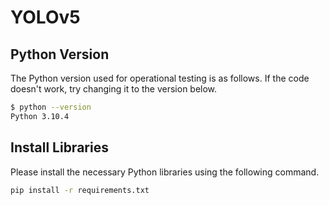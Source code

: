 # YOLOv5

## Python Version
The Python version used for operational testing is as follows. If the code doesn't work, try changing it to the version below.
```bash
$ python --version
Python 3.10.4
```

## Install Libraries
Please install the necessary Python libraries using the following command.
```bash
pip install -r requirements.txt
```

